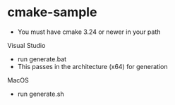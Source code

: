 # cmake-sample

- You must have cmake 3.24 or newer in your path

Visual Studio
- run generate.bat
- This passes in the architecture (x64) for generation

MacOS
- run generate.sh
